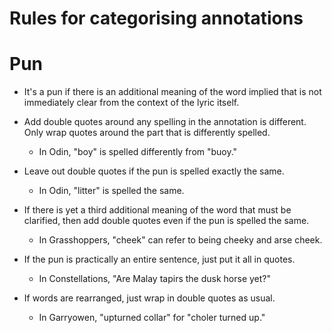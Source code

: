 # Rules for categorising annotations

# Pun
* It's a pun if there is an additional meaning of the word implied that is not immediately clear from the context of the lyric itself.

* Add double quotes around any spelling in the annotation is different. Only wrap quotes around the part that is differently spelled.
    * In Odin, "boy" is spelled differently from "buoy."

* Leave out double quotes if the pun is spelled exactly the same.
    * In Odin, "litter" is spelled the same.

* If there is yet a third additional meaning of the word that must be clarified, then add double quotes even if the pun is spelled the same.
    * In Grasshoppers, "cheek" can refer to being cheeky and arse cheek.

* If the pun is practically an entire sentence, just put it all in quotes.
    * In Constellations, "Are Malay tapirs the dusk horse yet?"

* If words are rearranged, just wrap in double quotes as usual.
    * In Garryowen, "upturned collar" for "choler turned up."

